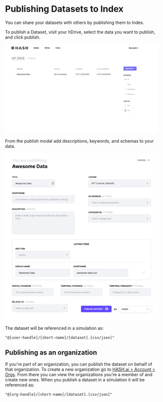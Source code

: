 # Publishing Datasets to Index

You can share your datasets with others by publishing them to Index.

To publish a Dataset, visit your hDrive, select the data you want to publish, and click publish.

![Publish Datasets](../.gitbook/assets/data_publish.webp)

From the publish modal add descriptions, keywords, and schemas to your data.

![Publish Modal](../.gitbook/assets/screen-shot-2020-05-12-at-1.22.27-pm.png)

The dataset will be referenced in a simulation as:

```text
"@[user-handle]/[short-name]/[dataset].[csv/json]"
```

## Publishing as an organization

If you're part of an organization, you can publish the dataset on behalf of that organization. To create a new organization go to [HASH.ai &gt; Account &gt; Orgs](https://hash.ai/account/orgs). From there you can view the organizations you're a member of and create new ones. When you publish a dataset in a simulation it will be referenced as:

```text
"@[org-handle]/[short-name]/[dataset].[csv/json]"
```

